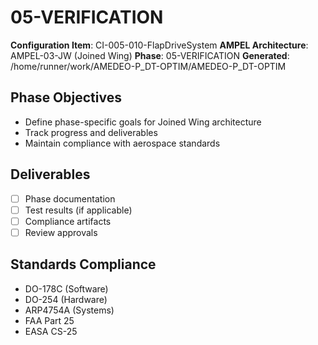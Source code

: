 # 05-VERIFICATION

**Configuration Item**: CI-005-010-FlapDriveSystem
**AMPEL Architecture**: AMPEL-03-JW (Joined Wing)
**Phase**: 05-VERIFICATION
**Generated**: /home/runner/work/AMEDEO-P_DT-OPTIM/AMEDEO-P_DT-OPTIM

## Phase Objectives
- Define phase-specific goals for Joined Wing architecture
- Track progress and deliverables
- Maintain compliance with aerospace standards

## Deliverables
- [ ] Phase documentation
- [ ] Test results (if applicable)
- [ ] Compliance artifacts
- [ ] Review approvals

## Standards Compliance
- DO-178C (Software)
- DO-254 (Hardware)
- ARP4754A (Systems)
- FAA Part 25
- EASA CS-25
